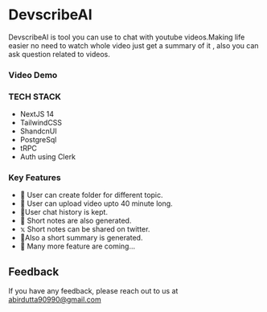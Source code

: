 
# DevscribeAI

DevscribeAI is tool you can use to chat with youtube videos.Making life easier no need to watch whole video just get a summary of it , also you can ask question related to videos.

### Video Demo


### TECH STACK

* NextJS 14
* TailwindCSS
* ShandcnUI
* PostgreSql
* tRPC
* Auth using Clerk

### Key Features

* 📁 User can create folder for different topic.
* 📄 User can upload video upto 40 minute long.
*  💭User chat history is kept.
*  📝  Short notes are also generated.
*   𝕩   Short notes can be shared on twitter.
* 📝Also a short summary is generated.
* 🫠 Many more feature are coming...


## Feedback

If you have any feedback, please reach out to us at abirdutta90990@gmail.com
